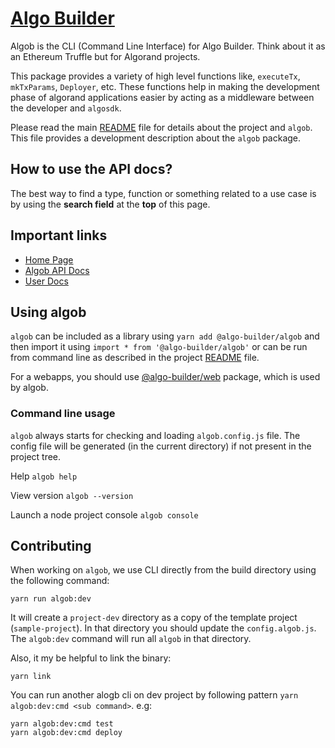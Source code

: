 # [Algo Builder](https://algobuilder.dev/)

Algob is the CLI (Command Line Interface) for Algo Builder. Think about it as an Ethereum Truffle but for Algorand projects.

This package provides a variety of high level functions like, `executeTx`, `mkTxParams`, `Deployer`, etc. These functions help in making the development phase of algorand applications easier by acting as a middleware between the developer and `algosdk`.

Please read the main [README](https://github.com/scale-it/algo-builder/blob/master/README.md) file for details about the project and `algob`. This file provides a development description about the `algob` package.

## How to use the API docs?

The best way to find a type, function or something related to a use case is by using the **search field** at the **top** of this page.

## Important links

- [Home Page](https://algobuilder.dev/)
- [Algob API Docs](https://algobuilder.dev/api/algob/index.html)
- [User Docs](https://algobuilder.dev/guide/README)

## Using algob

`algob` can be included as a library using `yarn add @algo-builder/algob` and then import it using `import * from '@algo-builder/algob'` or can be run from command line as described in the project [README](https://github.com/scale-it/algo-builder/blob/master/README.md) file.

For a webapps, you should use [@algo-builder/web](https://algobuilder.dev/api/web/index.html) package, which is used by algob.

### Command line usage

`algob` always starts for checking and loading `algob.config.js` file. The config file will be generated (in the current directory) if not present in the project tree.

Help
`algob help`

View version
`algob --version`

Launch a node project console
`algob console`

## Contributing

When working on `algob`, we use CLI directly from the build directory using the following command:

    yarn run algob:dev

It will create a `project-dev` directory as a copy of the template project (`sample-project`).
In that directory you should update the `config.algob.js`. The `algob:dev` command will run all `algob` in that directory.

Also, it my be helpful to link the binary:

    yarn link

You can run another alogb cli on dev project by following pattern `yarn algob:dev:cmd <sub command>`. e.g:

    yarn algob:dev:cmd test
    yarn algob:dev:cmd deploy